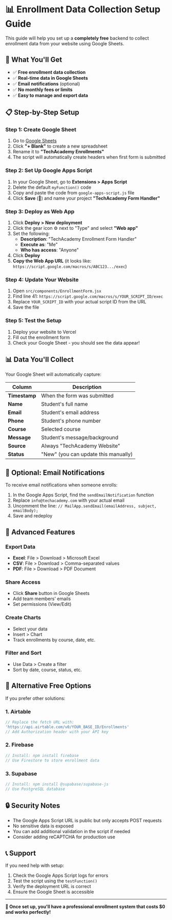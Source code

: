 # 📊 Enrollment Data Collection Setup Guide

This guide will help you set up a **completely free** backend to collect enrollment data from your website using Google Sheets.

## 🎯 What You'll Get

- ✅ **Free enrollment data collection**
- ✅ **Real-time data in Google Sheets**
- ✅ **Email notifications** (optional)
- ✅ **No monthly fees or limits**
- ✅ **Easy to manage and export data**

## 📋 Step-by-Step Setup

### **Step 1: Create Google Sheet**

1. Go to [Google Sheets](https://sheets.google.com)
2. Click **"+ Blank"** to create a new spreadsheet
3. Rename it to **"TechAcademy Enrollments"**
4. The script will automatically create headers when first form is submitted

### **Step 2: Set Up Google Apps Script**

1. In your Google Sheet, go to **Extensions > Apps Script**
2. Delete the default `myFunction()` code
3. Copy and paste the code from `google-apps-script.js` file
4. Click **Save** (💾) and name your project **"TechAcademy Form Handler"**

### **Step 3: Deploy as Web App**

1. Click **Deploy > New deployment**
2. Click the gear icon ⚙️ next to "Type" and select **"Web app"**
3. Set the following:
   - **Description**: "TechAcademy Enrollment Form Handler"
   - **Execute as**: "Me"
   - **Who has access**: "Anyone"
4. Click **Deploy**
5. **Copy the Web App URL** (it looks like: `https://script.google.com/macros/s/ABC123.../exec`)

### **Step 4: Update Your Website**

1. Open `src/components/EnrollmentForm.jsx`
2. Find line 41: `https://script.google.com/macros/s/YOUR_SCRIPT_ID/exec`
3. Replace `YOUR_SCRIPT_ID` with your actual script ID from the URL
4. Save the file

### **Step 5: Test the Setup**

1. Deploy your website to Vercel
2. Fill out the enrollment form
3. Check your Google Sheet - you should see the data appear!

## 📊 Data You'll Collect

Your Google Sheet will automatically capture:

| Column | Description |
|--------|-------------|
| **Timestamp** | When the form was submitted |
| **Name** | Student's full name |
| **Email** | Student's email address |
| **Phone** | Student's phone number |
| **Course** | Selected course |
| **Message** | Student's message/background |
| **Source** | Always "TechAcademy Website" |
| **Status** | "New" (you can update this manually) |

## 📧 Optional: Email Notifications

To receive email notifications when someone enrolls:

1. In the Google Apps Script, find the `sendEmailNotification` function
2. Replace `info@techacademy.com` with your actual email
3. Uncomment the line: `// MailApp.sendEmail(emailAddress, subject, emailBody);`
4. Save and redeploy

## 🔧 Advanced Features

### **Export Data**
- **Excel**: File > Download > Microsoft Excel
- **CSV**: File > Download > Comma-separated values
- **PDF**: File > Download > PDF Document

### **Share Access**
- Click **Share** button in Google Sheets
- Add team members' emails
- Set permissions (View/Edit)

### **Create Charts**
- Select your data
- Insert > Chart
- Track enrollments by course, date, etc.

### **Filter and Sort**
- Use Data > Create a filter
- Sort by date, course, status, etc.

## 🚀 Alternative Free Options

If you prefer other solutions:

### **1. Airtable**
```javascript
// Replace the fetch URL with:
'https://api.airtable.com/v0/YOUR_BASE_ID/Enrollments'
// Add Authorization header with your API key
```

### **2. Firebase**
```javascript
// Install: npm install firebase
// Use Firestore to store enrollment data
```

### **3. Supabase**
```javascript
// Install: npm install @supabase/supabase-js
// Use PostgreSQL database
```

## 🔒 Security Notes

- The Google Apps Script URL is public but only accepts POST requests
- No sensitive data is exposed
- You can add additional validation in the script if needed
- Consider adding reCAPTCHA for production use

## 📞 Support

If you need help with setup:
1. Check the Google Apps Script logs for errors
2. Test the script using the `testFunction()`
3. Verify the deployment URL is correct
4. Ensure the Google Sheet is accessible

---

**🎉 Once set up, you'll have a professional enrollment system that costs $0 and works perfectly!**
